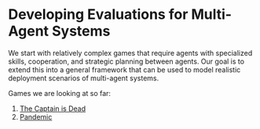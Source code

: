 # Developing Evaluations for Multi-Agent Systems

We start with relatively complex games that require agents with specialized skills, cooperation, and strategic planning between agents. Our goal is to extend this into a general framework that can be used to model realistic deployment scenarios of multi-agent systems.

Games we are looking at so far:
1. [The Captain is Dead](https://board-games.fandom.com/wiki/The_Captain_Is_Dead)
2. [Pandemic](https://en.wikipedia.org/wiki/Pandemic_(board_game))